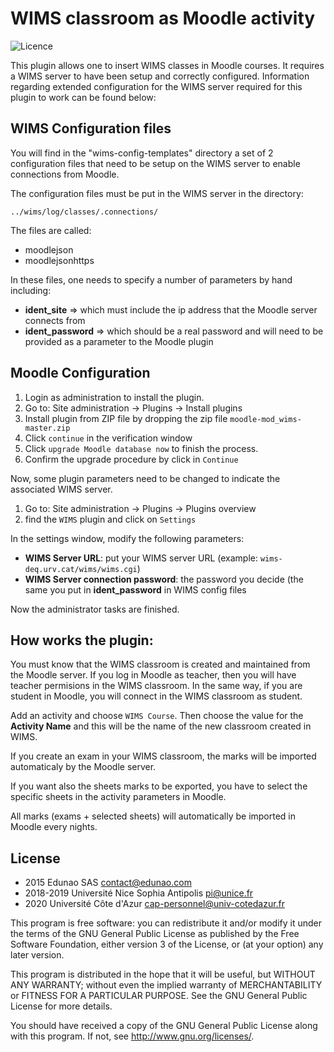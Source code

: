 # WIMS classroom as Moodle activity #
![Licence](https://img.shields.io/github/license/suipnice/moodle-mod_wims)


This plugin allows one to insert WIMS classes in Moodle courses.
It requires a WIMS server to have been setup and correctly configured.
Information regarding extended configuration for the WIMS server required for this plugin to work can be found below:


WIMS Configuration files
------------------------

You will find in the "wims-config-templates" directory a set of 2 configuration files that need to be setup on the WIMS server to enable connections from Moodle.

The configuration files must be put in the WIMS server in the directory:

    ../wims/log/classes/.connections/

The files are called:

* moodlejson
* moodlejsonhttps

In these files, one needs to specify a number of parameters by hand including:

* **ident_site** => which must include the ip address that the Moodle server connects from
* **ident_password** => which should be a real password and will need to be provided as a parameter to the Moodle plugin


Moodle Configuration
--------------------

1. Login as administration to install the plugin.
2. Go to: Site administration → Plugins → Install plugins
3. Install plugin from ZIP file by dropping the zip file `moodle-mod_wims-master.zip`
4. Click `continue` in the verification window
5. Click `upgrade Moodle database now` to finish the process.
6. Confirm the upgrade procedure by click in `Continue`

Now, some plugin parameters need to be changed to indicate the associated WIMS server.

1. Go to: Site administration → Plugins → Plugins overview
2. find the `WIMS` plugin and click on `Settings`

In the settings window, modify the following parameters:

* **WIMS Server URL**: put your WIMS server URL (example: `wims-deq.urv.cat/wims/wims.cgi`)
* **WIMS Server connection password**: the password you decide (the same you put in **ident_password** in WIMS config files

Now the administrator tasks are finished.

How works the plugin:
---------------------

You must know that the WIMS classroom is created and maintained from the Moodle server.
If you log in Moodle as teacher, then you will have teacher permisions in the WIMS classroom.
In the same way, if you are student in Moodle, you will connect in the WIMS classroom as student.

Add an activity and choose `WIMS Course`. Then choose the value for the **Activity Name** and this will be the name of the new classroom created in WIMS.

If you create an exam in your WIMS classroom, the marks will be imported automaticaly by the Moodle server.

If you want also the sheets marks to be exported, you have to select the specific sheets in the activity parameters in Moodle.

All marks (exams + selected sheets) will automatically be imported in Moodle every nights.

## License ##

- 2015 Edunao SAS <contact@edunao.com>
- 2018-2019 Université Nice Sophia Antipolis <pi@unice.fr>
- 2020 Université Côte d'Azur <cap-personnel@univ-cotedazur.fr>

This program is free software:
 you can redistribute it and/or modify it under the terms of the GNU General Public License as published by the Free Software Foundation,
 either version 3 of the License, or (at your option) any later version.

This program is distributed in the hope that it will be useful, but WITHOUT ANY WARRANTY;
without even the implied warranty of MERCHANTABILITY or FITNESS FOR A PARTICULAR PURPOSE.
See the GNU General Public License for more details.

You should have received a copy of the GNU General Public License along with this program.
If not, see <http://www.gnu.org/licenses/>.
